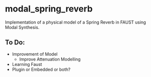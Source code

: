 # modal_spring_reverb

Implementation of a physical model of a Spring Reverb
in FAUST using Modal Synthesis.

## To Do:

* Improvement of Model
   * Improve Attenuation Modelling
* Learning Faust
* Plugin or Embedded or both?
